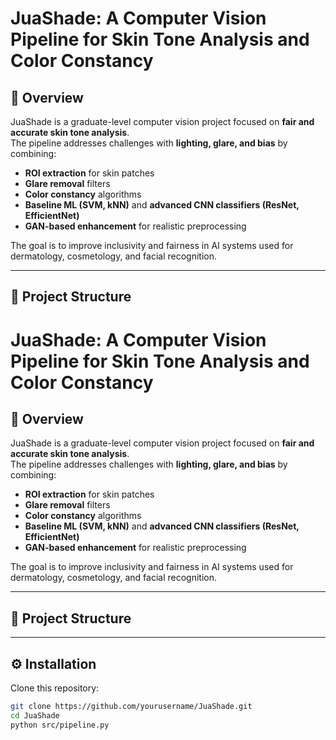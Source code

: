 # JuaShade: A Computer Vision Pipeline for Skin Tone Analysis and Color Constancy

## 📌 Overview
JuaShade is a graduate-level computer vision project focused on **fair and accurate skin tone analysis**.  
The pipeline addresses challenges with **lighting, glare, and bias** by combining:
- **ROI extraction** for skin patches
- **Glare removal** filters
- **Color constancy** algorithms
- **Baseline ML (SVM, kNN)** and **advanced CNN classifiers (ResNet, EfficientNet)**
- **GAN-based enhancement** for realistic preprocessing

The goal is to improve inclusivity and fairness in AI systems used for dermatology, cosmetology, and facial recognition.

---

## 📂 Project Structure
# JuaShade: A Computer Vision Pipeline for Skin Tone Analysis and Color Constancy

## 📌 Overview
JuaShade is a graduate-level computer vision project focused on **fair and accurate skin tone analysis**.  
The pipeline addresses challenges with **lighting, glare, and bias** by combining:
- **ROI extraction** for skin patches
- **Glare removal** filters
- **Color constancy** algorithms
- **Baseline ML (SVM, kNN)** and **advanced CNN classifiers (ResNet, EfficientNet)**
- **GAN-based enhancement** for realistic preprocessing

The goal is to improve inclusivity and fairness in AI systems used for dermatology, cosmetology, and facial recognition.

---

## 📂 Project Structure

---

## ⚙️ Installation
Clone this repository:
```bash
git clone https://github.com/yourusername/JuaShade.git
cd JuaShade
python src/pipeline.py
